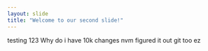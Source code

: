 ```yaml
---
layout: slide
title: "Welcome to our second slide!"
---
```


testing
123
Why do i have 10k changes
nvm figured it out
git too ez
